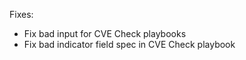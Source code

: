 Fixes:
 * Fix bad input for CVE Check playbooks
 * Fix bad indicator field spec in CVE Check playbook